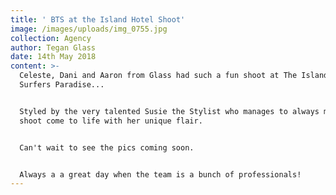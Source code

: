 ```yaml
---
title: ' BTS at the Island Hotel Shoot'
image: /images/uploads/img_0755.jpg
collection: Agency
author: Tegan Glass
date: 14th May 2018
content: >-
  Celeste, Dani and Aaron from Glass had such a fun shoot at The Island Hotel
  Surfers Paradise...


  Styled by the very talented Susie the Stylist who manages to always make each
  shoot come to life with her unique flair.


  Can't wait to see the pics coming soon.


  Always a a great day when the team is a bunch of professionals!
---
```


